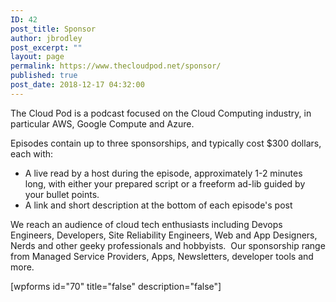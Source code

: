```yaml
---
ID: 42
post_title: Sponsor
author: jbrodley
post_excerpt: ""
layout: page
permalink: https://www.thecloudpod.net/sponsor/
published: true
post_date: 2018-12-17 04:32:00
---
```

The Cloud Pod is a podcast focused on the Cloud Computing industry, in particular AWS, Google Compute and Azure.

Episodes contain up to three sponsorships, and typically cost $300 dollars, each with:
<ul>
 	<li>A live read by a host during the episode, approximately 1-2 minutes long, with either your prepared script or a freeform ad-lib guided by your bullet points.</li>
 	<li>A link and short description at the bottom of each episode's post</li>
</ul>
We reach an audience of cloud tech enthusiasts including Devops Engineers, Developers, Site Reliability Engineers, Web and App Designers, Nerds and other geeky professionals and hobbyists.  Our sponsorship range from Managed Service Providers, Apps, Newsletters, developer tools and more.

[wpforms id="70" title="false" description="false"]